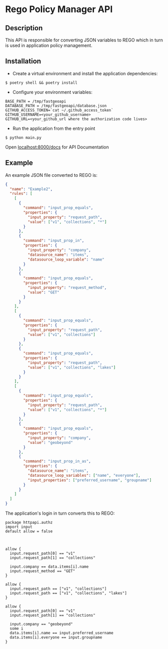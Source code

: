 # Rego Policy Manager API

## Description

This API is responsible for converting JSON variables to REGO which in turn is used in application policy management.

## Installation

- Create a virtual environment and install the application dependencies:

```console
$ poetry shell && poetry install
```

- Configure your environment variables:

```dotenv
BASE_PATH = /tmp/fastgeoapi
DATABASE_PATH = /tmp/fastgeoapi/database.json
GITHUB_ACCESS_TOKEN=`cat ~/.github_access_token`
GITHUB_USERNAME=<your_github_username>
GITHUB_URL=<your_github_url where the authorization code lives>
```

- Run the application from the entry point

```console
$ python main.py
```

Open [localhost:8000/docs](localhost:8000/docs) for API Documentation

## Example

An example JSON file converted to REGO is:

```json
{
  "name": "Example2",
  "rules": [
    [
      {
        "command": "input_prop_equals",
        "properties": {
          "input_property": "request_path",
          "value": ["v1", "collections", "*"]
        }
      },
      {
        "command": "input_prop_in",
        "properties": {
          "input_property": "company",
          "datasource_name": "items",
          "datasource_loop_variable": "name"
        }
      },
      {
        "command": "input_prop_equals",
        "properties": {
          "input_property": "request_method",
          "value": "GET"
        }
      }
    ],
    [
      {
        "command": "input_prop_equals",
        "properties": {
          "input_property": "request_path",
          "value": ["v1", "collections"]
        }
      },
      {
        "command": "input_prop_equals",
        "properties": {
          "input_property": "request_path",
          "value": ["v1", "collections", "lakes"]
        }
      }
    ],
    [
      {
        "command": "input_prop_equals",
        "properties": {
          "input_property": "request_path",
          "value": ["v1", "collections", "*"]
        }
      },
      {
        "command": "input_prop_equals",
        "properties": {
          "input_property": "company",
          "value": "geobeyond"
        }
      },
      {
        "command": "input_prop_in_as",
        "properties": {
          "datasource_name": "items",
          "datasource_loop_variables": ["name", "everyone"],
          "input_properties": ["preferred_username", "groupname"]
        }
      }
    ]
  ]
}
```

The application's login in turn converts this to REGO:

```rego
package httpapi.authz
import input
default allow = false



allow {
  input.request_path[0] == "v1"
  input.request_path[1] == "collections"

  input.company == data.items[i].name
  input.request_method == "GET"
}

allow {
  input.request_path == ["v1", "collections"]
  input.request_path == ["v1", "collections", "lakes"]
}

allow {
  input.request_path[0] == "v1"
  input.request_path[1] == "collections"

  input.company == "geobeyond"
  some i
  data.items[i].name == input.preferred_username
  data.items[i].everyone == input.groupname
}
```
